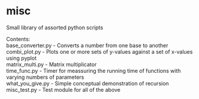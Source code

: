# misc
Small library of assorted python scripts  
  
Contents:  
base_converter.py - Converts a number from one base to another  
combi_plot.py - Plots one or more sets of y-values against a set of x-values using pyplot  
matrix_multi.py - Matrix multiplicator  
time_func.py - Timer for meassuring the running time of functions with varying numbers of parameters  
what_you_give.py - Simple conceptual demonstration of recursion  
misc_test.py - Test module for all of the above
